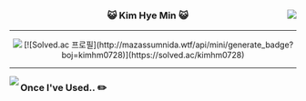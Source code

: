 <div align="center">
  
<img align="right" src="https://github-readme-stats.vercel.app/api?username=kimhm0728&theme=buefy&count_private=true&show_icons=true&custom_title=GitHub%20Stats"/>


  
  ### 😺 Kim Hye Min 😺
  
  ---
  
  
  <img src="https://img.shields.io/badge/Instagram-E4405F?style=flat-square&logo=Instagram&logoColor=white"/>
[![Solved.ac
프로필](http://mazassumnida.wtf/api/mini/generate_badge?boj=kimhm0728)](https://solved.ac/kimhm0728)
 
</div>

----------


<img align="left" src="https://github-readme-stats.vercel.app/api/top-langs/?username=kimhm0728&layout=compact&card_witdh=300&theme=buefy"/> 

  ### Once I've Used.. ✏️
